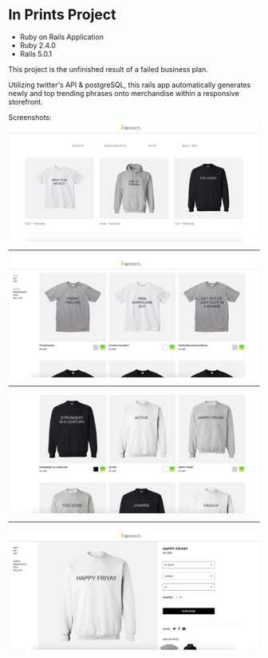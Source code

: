 # In Prints Project
- Ruby on Rails Application
- Ruby 2.4.0
- Rails 5.0.1

This project is the unfinished result of a failed business plan. 

Utilizing twitter's API & postgreSQL, this rails app automatically generates newly and top trending phrases onto merchandise within a responsive storefront.

Screenshots:
![Screen Shot 1](https://raw.githubusercontent.com/mattvitello/In-Prints/master/screenshots/ss1.png)

---

![Screen Shot 2](https://raw.githubusercontent.com/mattvitello/In-Prints/master/screenshots/ss2.png)

---

![Screen Shot 3](https://raw.githubusercontent.com/mattvitello/In-Prints/master/screenshots/ss3.png)

---

![Screen Shot 4](https://raw.githubusercontent.com/mattvitello/In-Prints/master/screenshots/ss4.png)